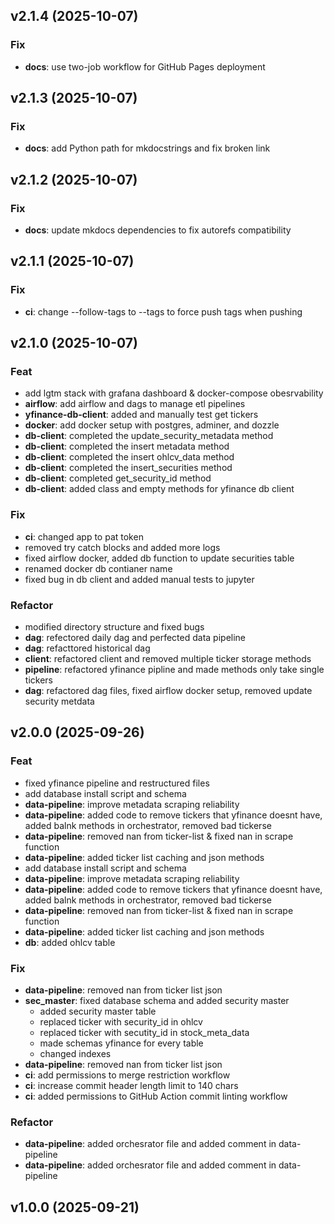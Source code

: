 ## v2.1.4 (2025-10-07)

### Fix

- **docs**: use two-job workflow for GitHub Pages deployment

## v2.1.3 (2025-10-07)

### Fix

- **docs**: add Python path for mkdocstrings and fix broken link

## v2.1.2 (2025-10-07)

### Fix

- **docs**: update mkdocs dependencies to fix autorefs compatibility

## v2.1.1 (2025-10-07)

### Fix

- **ci**: change --follow-tags to --tags to force push tags when pushing

## v2.1.0 (2025-10-07)

### Feat

- add lgtm stack with grafana dashboard & docker-compose obesrvability
- **airflow**: add airflow and dags to manage etl pipelines
- **yfinance-db-client**: added and manually test get tickers
- **docker**: add docker setup with postgres, adminer, and dozzle
- **db-client**: completed the update_security_metadata method
- **db-client**: completed the insert metadata method
- **db-client**: completed the insert ohlcv_data method
- **db-client**: completed the insert_securities method
- **db-client**: completed get_security_id method
- **db-client**: added class and empty methods for yfinance db client

### Fix

- **ci**: changed app to pat token
- removed try catch blocks and added more logs
- fixed airflow docker, added db function to update securities table
- renamed docker db contianer name
- fixed bug in db client and added manual tests to jupyter

### Refactor

- modified directory structure and fixed bugs
- **dag**: refectored daily dag and perfected data pipeline
- **dag**: refacttored historical dag
- **client**: refactored client and removed multiple ticker storage methods
- **pipeline**: refactored yfinance pipline and made methods only take single tickers
- **dag**: refactored dag files, fixed airflow docker setup, removed update security metdata

## v2.0.0 (2025-09-26)

### Feat

- fixed yfinance pipeline and restructured files
- add database install script and schema
- **data-pipeline**: improve metadata scraping reliability
- **data-pipeline**: added code to remove tickers that yfinance doesnt have, added balnk methods in orchestrator, removed bad tickerse
- **data-pipeline**: removed nan from ticker-list & fixed nan in scrape function
- **data-pipeline**: added ticker list caching and json methods
- add database install script and schema
- **data-pipeline**: improve metadata scraping reliability
- **data-pipeline**: added code to remove tickers that yfinance doesnt have, added balnk methods in orchestrator, removed bad tickerse
- **data-pipeline**: removed nan from ticker-list & fixed nan in scrape function
- **data-pipeline**: added ticker list caching and json methods
- **db**: added ohlcv table

### Fix

- **data-pipeline**: removed nan from ticker list json
- **sec_master**: fixed database schema and added security master
    - added security master table
    - replaced ticker with security_id in ohlcv
    - replaced ticker with secutity_id in stock_meta_data
    - made schemas yfinance for every table
    - changed indexes
- **data-pipeline**: removed nan from ticker list json
- **ci**: add permissions to merge restriction workflow
- **ci**: increase commit header length limit to 140 chars
- **ci**: added permissions to GitHub Action commit linting workflow

### Refactor

- **data-pipeline**: added orchesrator file and added comment in data-pipeline
- **data-pipeline**: added orchesrator file and added comment in data-pipeline

## v1.0.0 (2025-09-21)
